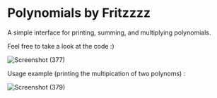 # Polynomials by Fritzzzz

A simple interface for printing, summing, and multiplying polynomials.

Feel free to take a look at the code :)


![Screenshot (377)](https://user-images.githubusercontent.com/102416383/168619394-86c4bf6f-272f-43c0-91ca-8b6f9247ec03.png)

Usage example (printing the multipication of two polynoms) :

![Screenshot (379)](https://user-images.githubusercontent.com/102416383/168620012-bd433a40-d244-4e69-a1c8-9ba5a60897ad.png)
